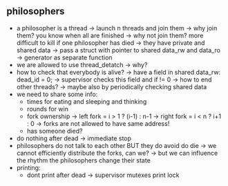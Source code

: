 philosophers
------------

- a philosopher is a thread
	-> launch n threads and join them
		-> why join them? you know when all are finished
		-> why not join them? more difficult to kill if one philosopher has died
	-> they have private and shared data
		-> pass a struct with pointer to shared data_rw and data_ro
		-> generator as separate function
- we are allowed to use thread_detatch
	-> why?
- how to check that everybody is alive?
	-> have a field in shared data_rw: dead_id = 0;
	-> supervisor checks this field and if != 0
		-> how to end other threads?
			-> maybe also by periodically checking shared data 
- we need to share some info:
	- times for eating and sleeping and thinking
	- rounds for win
	- fork ownership
		-> left fork = i > 1 ? (i-1) : n-1
		-> right fork = i < n ? i+1 : 0
		-> forks are not allowed to have same address!
	- has someone died?
- do nothing after dead 
	-> immediate stop
- philosophers do not talk to each other BUT they do avoid do die
	-> we cannot efficiently distribute the forks, can we?
	-> but we can influence the rhythm the philosophers change their state
- printing:
	- dont print after dead -> supervisor mutexes print lock

